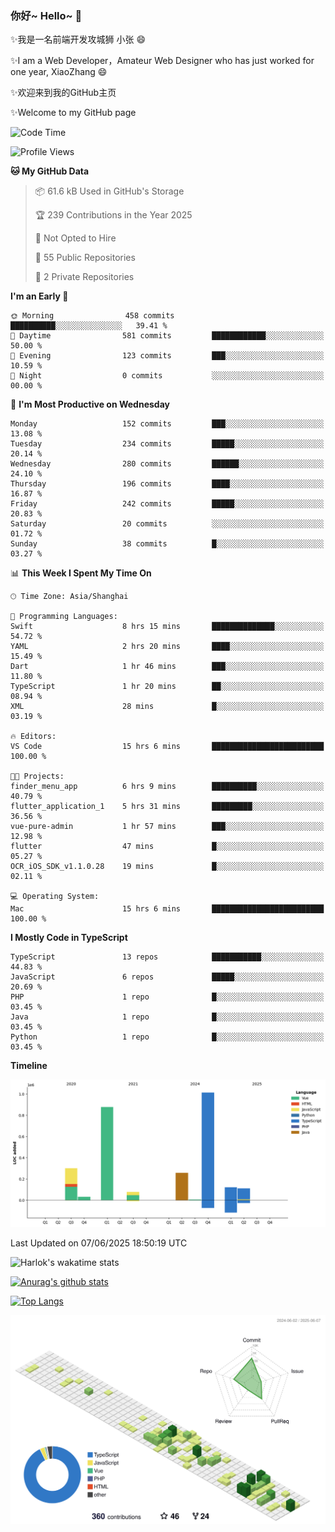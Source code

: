 ### 你好~ Hello~ 👋

✨我是一名前端开发攻城狮 小张 😄

✨I am a Web Developer，Amateur Web Designer who has just worked for one year, XiaoZhang 😄

✨欢迎来到我的GitHub主页

✨Welcome to my GitHub page
<!--
**7148505/7148505** is a ✨ _special_ ✨ repository because its `README.md` (this file) appears on your GitHub profile.

Here are some ideas to get you started:

- 🔭 I’m currently working on ...
- 🌱 I’m currently learning ...
- 👯 I’m looking to collaborate on ...
- 🤔 I’m looking for help with ...
- 💬 Ask me about ...
- 📫 How to reach me: ...
- 😄 Pronouns: ...
- ⚡ Fun fact: ...
-->

<!--START_SECTION:waka-->
![Code Time](http://img.shields.io/badge/Code%20Time-2%2C694%20hrs%208%20mins-blue)

![Profile Views](http://img.shields.io/badge/Profile%20Views-0-blue)

**🐱 My GitHub Data** 

> 📦 61.6 kB Used in GitHub's Storage 
 > 
> 🏆 239 Contributions in the Year 2025
 > 
> 🚫 Not Opted to Hire
 > 
> 📜 55 Public Repositories 
 > 
> 🔑 2 Private Repositories 
 > 
**I'm an Early 🐤** 

```text
🌞 Morning                458 commits         ██████████░░░░░░░░░░░░░░░   39.41 % 
🌆 Daytime                581 commits         ████████████░░░░░░░░░░░░░   50.00 % 
🌃 Evening                123 commits         ███░░░░░░░░░░░░░░░░░░░░░░   10.59 % 
🌙 Night                  0 commits           ░░░░░░░░░░░░░░░░░░░░░░░░░   00.00 % 
```
📅 **I'm Most Productive on Wednesday** 

```text
Monday                   152 commits         ███░░░░░░░░░░░░░░░░░░░░░░   13.08 % 
Tuesday                  234 commits         █████░░░░░░░░░░░░░░░░░░░░   20.14 % 
Wednesday                280 commits         ██████░░░░░░░░░░░░░░░░░░░   24.10 % 
Thursday                 196 commits         ████░░░░░░░░░░░░░░░░░░░░░   16.87 % 
Friday                   242 commits         █████░░░░░░░░░░░░░░░░░░░░   20.83 % 
Saturday                 20 commits          ░░░░░░░░░░░░░░░░░░░░░░░░░   01.72 % 
Sunday                   38 commits          █░░░░░░░░░░░░░░░░░░░░░░░░   03.27 % 
```


📊 **This Week I Spent My Time On** 

```text
🕑︎ Time Zone: Asia/Shanghai

💬 Programming Languages: 
Swift                    8 hrs 15 mins       ██████████████░░░░░░░░░░░   54.72 % 
YAML                     2 hrs 20 mins       ████░░░░░░░░░░░░░░░░░░░░░   15.49 % 
Dart                     1 hr 46 mins        ███░░░░░░░░░░░░░░░░░░░░░░   11.80 % 
TypeScript               1 hr 20 mins        ██░░░░░░░░░░░░░░░░░░░░░░░   08.94 % 
XML                      28 mins             █░░░░░░░░░░░░░░░░░░░░░░░░   03.19 % 

🔥 Editors: 
VS Code                  15 hrs 6 mins       █████████████████████████   100.00 % 

🐱‍💻 Projects: 
finder_menu_app          6 hrs 9 mins        ██████████░░░░░░░░░░░░░░░   40.79 % 
flutter_application_1    5 hrs 31 mins       █████████░░░░░░░░░░░░░░░░   36.56 % 
vue-pure-admin           1 hr 57 mins        ███░░░░░░░░░░░░░░░░░░░░░░   12.98 % 
flutter                  47 mins             █░░░░░░░░░░░░░░░░░░░░░░░░   05.27 % 
OCR_iOS_SDK_v1.1.0.28    19 mins             █░░░░░░░░░░░░░░░░░░░░░░░░   02.11 % 

💻 Operating System: 
Mac                      15 hrs 6 mins       █████████████████████████   100.00 % 
```

**I Mostly Code in TypeScript** 

```text
TypeScript               13 repos            ███████████░░░░░░░░░░░░░░   44.83 % 
JavaScript               6 repos             █████░░░░░░░░░░░░░░░░░░░░   20.69 % 
PHP                      1 repo              █░░░░░░░░░░░░░░░░░░░░░░░░   03.45 % 
Java                     1 repo              █░░░░░░░░░░░░░░░░░░░░░░░░   03.45 % 
Python                   1 repo              █░░░░░░░░░░░░░░░░░░░░░░░░   03.45 % 
```



**Timeline**

![Lines of Code chart](https://raw.githubusercontent.com/littleCareless/littleCareless/master/assets/bar_graph.png)


 Last Updated on 07/06/2025 18:50:19 UTC
<!--END_SECTION:waka-->
![Harlok's wakatime stats](https://github-readme-stats.vercel.app/api/wakatime?username=littleCareless)

[![Anurag's github stats](https://github-readme-stats.vercel.app/api?username=littleCareless)](https://github.com/anuraghazra/github-readme-stats)

[![Top Langs](https://github-readme-stats.vercel.app/api/top-langs/?username=littleCareless&layout=compact)](https://github.com/anuraghazra/github-readme-stats)

![](./profile-3d-contrib/profile-green-animate.svg)

